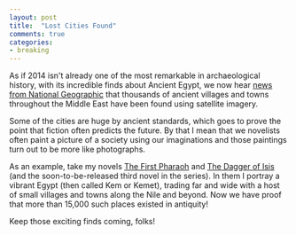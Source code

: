 ```yaml
---
layout: post
title: 	"Lost Cities Found"
comments: true
categories:
- breaking
---
```


As if 2014 isn't already one of the most remarkable in archaeological history, with its incredible finds about Ancient Egypt, we now hear [news from National Geographic](http://news.nationalgeographic.com/news/2014/04/140425-corona-spy-satellite-archaeology-science/?utm_source=NatGeocom&utm_medium=Email&utm_content=pom_20140511&utm_campaign=Content) that thousands of ancient villages and towns throughout the Middle East have been found using satellite imagery.

<!--more-->

Some of the cities are huge by ancient standards, which goes to prove the point that fiction often predicts the future. By that I mean that we novelists often paint a picture of a society using our imaginations and those paintings turn out to be more like photographs. 

As an example, take my novels [The First Pharaoh](http://www.amazon.com/Lester-Picker/e/B009E6U9R0/ref=sr_tc_2_0?qid=1357444582&sr=1-2-ent) and [The Dagger of Isis](http://www.amazon.com/Lester-Picker/e/B009E6U9R0/ref=sr_tc_2_0?qid=1357444582&sr=1-2-ent) (and the soon-to-be-released third novel in the series). In them I portray a vibrant Egypt (then called Kem or Kemet), trading far and wide with a host of small villages and towns along the Nile and beyond. Now we have proof that more than 15,000 such places existed in antiquity! 

Keep those exciting finds coming, folks!








